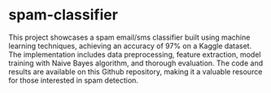 # spam-classifier
This project showcases a spam email/sms classifier built using machine learning techniques, achieving an accuracy of 97% on a Kaggle dataset. The implementation includes data preprocessing, feature extraction, model training with Naive Bayes algorithm, and thorough evaluation. The code and results are available on this Github repository, making it a valuable resource for those interested in spam detection.

